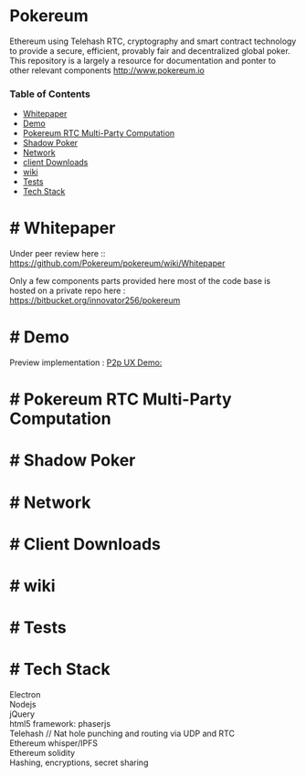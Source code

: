 Pokereum
========
Ethereum using Telehash RTC, cryptography and smart contract technology to provide a secure, efficient, provably fair and decentralized global poker. This repository is a largely a resource for documentation and ponter to other relevant components http://www.pokereum.io 


### Table of Contents

* [Whitepaper](#Whitepaper)
* [Demo](#Demo)
* [Pokereum RTC Multi-Party Computation](#Pokereum-RTC)
* [Shadow Poker](Shadow-Poker)
* [Network](#Network)
* [client Downloads](#Downloads)
* [wiki](#wiki)
* [Tests](#Tests)
* [Tech Stack](#Tech-Stack)







#<a name="whitepaper"></a>
Whitepaper
==========
Under peer review here :: https://github.com/Pokereum/pokereum/wiki/Whitepaper



Only a few components parts provided here most of the code base is hosted on a private repo here : https://bitbucket.org/innovator256/pokereum


#<a name="Demo"></a>
Demo
=====
Preview implementation : [P2p UX Demo:]( https://www.youtube.com/watch?v=ydqsLi2CAgQ) 




#<a name="Pokereum-RTC"></a>
Pokereum RTC Multi-Party Computation
==========




#<a name="Shadow-Poker"></a>
Shadow Poker
==========





#<a name="Network"></a>
Network
==========




#<a name="Downloads"></a>
Client Downloads
==========




#<a name="wiki"></a>
wiki
==========



#<a name="Tests"></a>
Tests
======



#<a name="Tech-Stack"></a>
Tech Stack
==========

Electron <br/>
Nodejs<br/>
jQuery<br/>
html5 framework: phaserjs<br/>
Telehash // Nat hole punching and routing via UDP and RTC<br/>
Ethereum whisper/IPFS<br/>
Ethereum solidity<br/>
Hashing, encryptions, secret sharing
